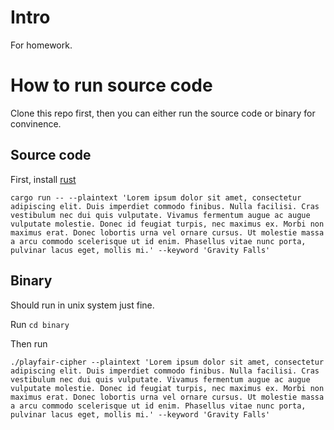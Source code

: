 # Intro

For homework.

# How to run source code

Clone this repo first, then you can either run the source code or binary for convinence.

## Source code

First, install [rust](https://www.rust-lang.org/learn/get-started)

```
cargo run -- --plaintext 'Lorem ipsum dolor sit amet, consectetur adipiscing elit. Duis imperdiet commodo finibus. Nulla facilisi. Cras vestibulum nec dui quis vulputate. Vivamus fermentum augue ac augue vulputate molestie. Donec id feugiat turpis, nec maximus ex. Morbi non maximus erat. Donec lobortis urna vel ornare cursus. Ut molestie massa a arcu commodo scelerisque ut id enim. Phasellus vitae nunc porta, pulvinar lacus eget, mollis mi.' --keyword 'Gravity Falls'
```

## Binary

Should run in unix system just fine.

Run `cd binary`

Then run

```
./playfair-cipher --plaintext 'Lorem ipsum dolor sit amet, consectetur adipiscing elit. Duis imperdiet commodo finibus. Nulla facilisi. Cras vestibulum nec dui quis vulputate. Vivamus fermentum augue ac augue vulputate molestie. Donec id feugiat turpis, nec maximus ex. Morbi non maximus erat. Donec lobortis urna vel ornare cursus. Ut molestie massa a arcu commodo scelerisque ut id enim. Phasellus vitae nunc porta, pulvinar lacus eget, mollis mi.' --keyword 'Gravity Falls'
```
